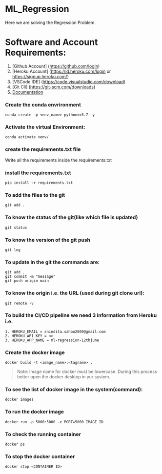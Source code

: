 # ML_Regression
Here we are solving the Regression Problem.

# Software and Account Requirements:

1. [Github Account] (https://github.com/login)
2. [Heroku Account] (https://id.heroku.com/login or https://signup.heroku.com/)
3. [VSCode IDE] (https://code.visualstudio.com/download)
4. [Git Cli] (https://git-scm.com/downloads)
5. [Documentation](https://git-scm.com/docs/gittutorial)

### Create the conda envrironment 
```
conda create -p <env_name> python==3.7 -y
```
### Activate the virtual Environment:
```
conda activate venv/
```
### create the requirements.txt file
Write all the requirements inside the requirements.txt

### install the requirements.txt
```
pip install -r requirements.txt
```
### To add the files to the git
```
git add .
```
### To know the status of the git(like which file is updated)
```
git status
```
### To know the version of the git push
```
git log
```
### To update in the git the commands are:
```
git add .
git commit -m "message"
git push origin main
```
### To know the origin i.e. the URL (used during git clone url):
```
git remote -v
```
### To build the CI/CD pipeline we need 3 information from Heroku i.e.
```
1. HEROKU_EMAIL = anindita.sahoo2009@gmail.com
2. HEROKU_API_KEY = <>
3. HEROKU_APP_NAME = ml-regression-12thjune
```
### Create the docker image
```
docker build -t <image_name>:<tagname> .
```
> Note: Image name for docker must be lowercase.
> During this process better open the docker desktop in yur system.
### To see the list of docker image in the system(command):
```
docker images
```
### To run the docker image
```
docker run -p 5000:5000 -e PORT=5000 IMAGE ID
```
### To check the running container
```
docker ps
```
### To stop the docker container
```
docker stop <CONTAINER ID>
```